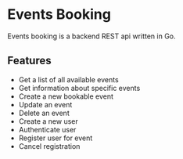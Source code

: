 # Events Booking

Events booking is a backend REST api written in Go.

## Features

- Get a list of all available events
- Get information about specific events
- Create a new bookable event
- Update an event
- Delete an event
- Create a new user
- Authenticate user
- Register user for event
- Cancel registration

